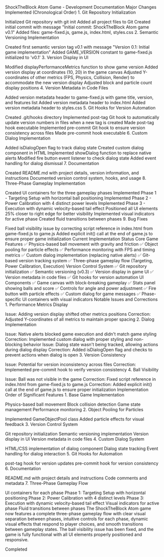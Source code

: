 ShockTheBlock Atom Game - Development Documentation
Major Changes Implemented (Chronological Order)
1.
Git Repository Initialization

Initialized Git repository with git init
Added all project files to Git
Created initial commit with message "Initial commit: ShockTheBlock Atom game v0.1"
Added files: game-fixed.js, game.js, index.html, styles.css
2.
Semantic Versioning Implementation

Created first semantic version tag v0.1 with message "Version 0.1: Initial game implementation"
Added GAME_VERSION constant to game-fixed.js initialized to 'v0.1'
3.
Version Display in UI

Modified displayPerformanceMetrics function to show game version
Added version display at coordinates (10, 20) in the game canvas
Adjusted Y-coordinates of other metrics (FPS, Physics, Collision, Render) to accommodate the new version display
Adjusted block and particle count display positions
4.
Version Metadata in Code Files

Added version metadata header to game-fixed.js with game title, version, and features list
Added version metadata header to index.html
Added version metadata header to styles.css
5.
Git Hooks for Version Automation

Created .git/hooks directory
Implemented post-tag Git hook to automatically update version numbers in files when a new tag is created
Made post-tag hook executable
Implemented pre-commit Git hook to ensure version consistency across files
Made pre-commit hook executable
6.
Custom Dialog Implementation

Added isDialogOpen flag to track dialog state
Created custom dialog component in HTML
Implemented showDialog function to replace native alerts
Modified fire button event listener to check dialog state
Added event handling for dialog dismissal
7.
Documentation

Created README.md with project details, version information, and instructions
Documented version control system, hooks, and usage
8.
Three-Phase Gameplay Implementation

Created UI containers for the three gameplay phases
Implemented Phase 1 - Targeting Setup with horizontal ball positioning
Implemented Phase 2 - Power Calibration with 4 distinct power levels
Implemented Phase 3 - Execution with dynamic velocity-based tail effect
Positioned all UI elements 25% closer to right edge for better visibility
Implemented visual indicators for active phase
Created fluid transitions between phases
9.
Bug Fixes

Fixed ball visibility issue by correcting script reference in index.html from game-fixed.js to game.js
Added explicit init() call at the end of game.js to ensure proper game initialization
Current Implementation Status
Core Game Features
✅ Physics-based ball movement with gravity and friction
✅ Object pooling for particle effects
✅ Performance monitoring with FPS and timing metrics
✅ Custom dialog implementation (replacing native alerts)
✅ Git-based version tracking system
✅ Three-phase gameplay flow (Targeting, Power Calibration, Execution)
Version Control System
✅ Git repository initialization
✅ Semantic versioning (v0.3)
✅ Version display in game UI
✅ Version metadata in code files
✅ Git hooks for version automation
UI Components
✅ Game canvas with block-breaking gameplay
✅ Stats panel showing balls and score
✅ Controls for angle and power adjustment
✅ Fire button with particle effects
✅ Custom dialog for game messages
✅ Phase-specific UI containers with visual indicators
Notable Issues and Corrections
1.
Performance Metrics Display

Issue: Adding version display shifted other metrics positions
Correction: Adjusted Y-coordinates of all metrics to maintain proper spacing
2.
Dialog Implementation

Issue: Native alerts blocked game execution and didn't match game styling
Correction: Implemented custom dialog with proper styling and non-blocking behavior
Issue: Dialog state wasn't being tracked, allowing actions during dialog display
Correction: Added isDialogOpen flag and checks to prevent actions when dialog is open
3.
Version Consistency

Issue: Potential for version inconsistency across files
Correction: Implemented pre-commit hook to verify version consistency
4.
Ball Visibility

Issue: Ball was not visible in the game
Correction: Fixed script reference in index.html from game-fixed.js to game.js
Correction: Added explicit init() call at the end of game.js to ensure proper initialization
Implementation Order of Significant Features
1.
Base Game Implementation

Physics-based ball movement
Block collision detection
Game state management
Performance monitoring
2.
Object Pooling for Particles

Implemented GameObjectPool class
Added particle effects for visual feedback
3.
Version Control System

Git repository initialization
Semantic versioning implementation
Version display in UI
Version metadata in code files
4.
Custom Dialog System

HTML/CSS implementation of dialog component
Dialog state tracking
Event handling for dialog interaction
5.
Git Hooks for Automation

post-tag hook for version updates
pre-commit hook for version consistency
6.
Documentation

README.md with project details and instructions
Code comments and metadata
7.
Three-Phase Gameplay Flow

UI containers for each phase
Phase 1: Targeting Setup with horizontal positioning
Phase 2: Power Calibration with 4 distinct levels
Phase 3: Execution with dynamic velocity-based tail effect
Visual indicators for active phase
Fluid transitions between phases
The ShockTheBlock Atom game now features a complete three-phase gameplay flow with clear visual separation between phases, intuitive controls for each phase, dynamic visual effects that respond to player choices, and smooth transitions between gameplay states. The ball visibility issue has been fixed, and the game is fully functional with all UI elements properly positioned and responsive.

Completed